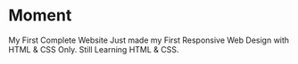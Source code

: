 # Moment
My First Complete Website
Just made my First Responsive Web Design with HTML & CSS Only.
Still Learning HTML & CSS.

